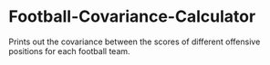 # Football-Covariance-Calculator
Prints out the covariance between the scores of different offensive positions for each football team.

